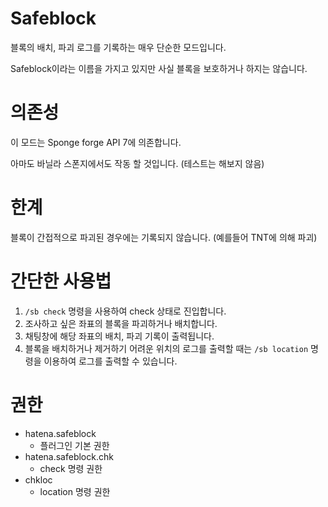 # Safeblock

블록의 배치, 파괴 로그를 기록하는 매우 단순한 모드입니다.

Safeblock이라는 이름을 가지고 있지만 사실 블록을 보호하거나 하지는 않습니다.

# 의존성

이 모드는 Sponge forge API 7에 의존합니다.

아마도 바닐라 스폰지에서도 작동 할 것입니다. (테스트는 해보지 않음)

# 한계

블록이 간접적으로 파괴된 경우에는 기록되지 않습니다. (예를들어 TNT에 의해 파괴)

# 간단한 사용법

1. `/sb check` 명령을 사용하여 check 상태로 진입합니다.
2. 조사하고 싶은 좌표의 블록을 파괴하거나 배치합니다.
3. 채팅창에 해당 좌표의 배치, 파괴 기록이 출력됩니다.
4. 블록을 배치하거나 제거하기 어려운 위치의 로그를 출력할 때는 `/sb location` <x> <y> <z> 명령을 이용하여 로그를 출력할 수 있습니다.

# 권한

* hatena.safeblock 
  + 플러그인 기본 권한
* hatena.safeblock.chk
  + check 명령 권한
* chkloc
  + location 명령 권한